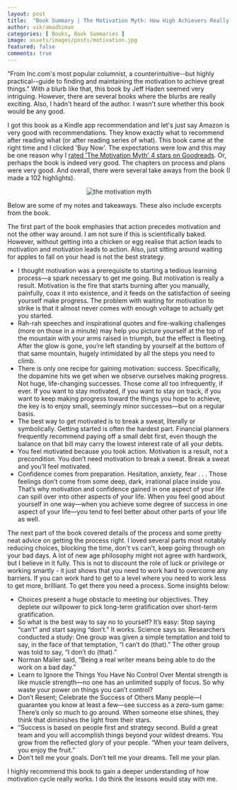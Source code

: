 ```yaml
---
layout: post
title:  "Book Summary | The Motivation Myth: How High Achievers Really Set Themselves Up to Win"
author: vikramadhiman
categories: [ Books, Book Summaries ]
image: assets/images/posts/motivation.jpg
featured: false
comments: true
---
```

"From Inc.com's most popular columnist, a counterintuitive--but highly practical--guide to finding and maintaining the motivation to achieve great things." With a blurb like that, this book by Jeff Haden seemed very intriguing. However, there are several books where the blurbs are really exciting. Also, I hadn't heard of the author. I wasn't sure whether this book would be any good. 

I got this book as a Kindle app recommendation and let's just say Amazon is very good with recommendations. They know exactly what to recommend after reading what (or after reading series of what). This book came at the right time and I clicked 'Buy Now'. The expectations were low and this may be one reason why I <a href="https://www.goodreads.com/review/show/3476094429" target="_blank">rated 'The Motivation Myth' 4 stars on Goodreads</a>. Or, perhaps the book is indeed very good. The chapters on process and plans were very good. And overall, there were several take aways from the book (I made a 102 highlights).

<p align="center"><img src="https://i.gr-assets.com/images/S/compressed.photo.goodreads.com/books/1500772971l/35783582._SY475_.jpg" alt = "the motivation myth" title="the motivation myth"></p>

Below are some of my notes and takeaways. These also include excerpts from the book.

The first part of the book emphasies that action precedes motivation and not the other way around. I am not sure if this is scientifically baked. However, without getting into a chicken or egg realise that action leads to motivation and motivation leads to action. Also, just sitting around waiting for apples to fall on your head is not the best strategy.
<ul>
	<li>I thought motivation was a prerequisite to starting a tedious learning process—a spark necessary to get me going. But motivation is really a result. Motivation is the fire that starts burning after you manually, painfully, coax it into existence, and it feeds on the satisfaction of seeing yourself make progress. The problem with waiting for motivation to strike is that it almost never comes with enough voltage to actually get you started.</li>
	<li>Rah-rah speeches and inspirational quotes and fire-walking challenges (more on those in a minute) may help you picture yourself at the top of the mountain with your arms raised in triumph, but the effect is fleeting. After the glow is gone, you’re left standing by yourself at the bottom of that same mountain, hugely intimidated by all the steps you need to climb.</li>
	<li>There is only one recipe for gaining motivation: success. Specifically, the dopamine hits we get when we observe ourselves making progress. Not huge, life-changing successes. Those come all too infrequently, if ever. If you want to stay motivated, if you want to stay on track, if you want to keep making progress toward the things you hope to achieve, the key is to enjoy small, seemingly minor successes—but on a regular basis.</li>
	<li>The best way to get motivated is to break a sweat, literally or symbolically. Getting started is often the hardest part. Financial planners frequently recommend paying off a small debt first, even though the balance on that bill may carry the lowest interest rate of all your debts.</li>
	<li>You feel motivated because you took action. Motivation is a result, not a precondition. You don’t need motivation to break a sweat. Break a sweat and you’ll feel motivated.</li>
	<li>Confidence comes from preparation. Hesitation, anxiety, fear . . . Those feelings don’t come from some deep, dark, irrational place inside you. That’s why motivation and confidence gained in one aspect of your life can spill over into other aspects of your life. When you feel good about yourself in one way—when you achieve some degree of success in one aspect of your life—you tend to feel better about other parts of your life as well.</li>
</ul>
The next part of the book covered details of the process and some pretty neat advice on getting the process right. I loved several parts most notably reducing choices, blocking the time, don't vs can't, keep going through on your bad days. A lot of new age philosophy might not agree with hardwork, but I believe in it fully. This is not to discount the role of luck or privilege or working smartly - it just shows that you need to work hard to overcome any barriers. If you can work hard to get to a level where you need to work less to get more, brilliant. To get there you need a process. Some insights below:
<ul>
	<li>Choices present a huge obstacle to meeting our objectives. They deplete our willpower to pick long-term gratification over short-term gratification.</li>
	<li>So what is the best way to say no to yourself? It’s easy: Stop saying “can’t” and start saying “don’t.” It works. Science says so. Researchers conducted a study: One group was given a simple temptation and told to say, in the face of that temptation, “I can’t do (that).” The other group was told to say, “I don’t do (that).”</li>
	<li>Norman Mailer said, “Being a real writer means being able to do the work on a bad day.”</li>
	<li>Learn to Ignore the Things You Have No Control Over Mental strength is like muscle strength—no one has an unlimited supply of focus. So why waste your power on things you can’t control?</li>
	<li>Don’t Resent; Celebrate the Success of Others Many people—I guarantee you know at least a few—see success as a zero-sum game: There’s only so much to go around. When someone else shines, they think that diminishes the light from their stars.</li>
	<li>“Success is based on people first and strategy second. Build a great team and you will accomplish things beyond your wildest dreams. You grow from the reflected glory of your people. “When your team delivers, you enjoy the fruit.”</li>
	<li>Don’t tell me your goals. Don’t tell me your dreams. Tell me your plan.</li>
</ul>

I highly recommend this book to gain a deeper understanding of how motivation cycle really works. I do think the lessons would stay with me. 

